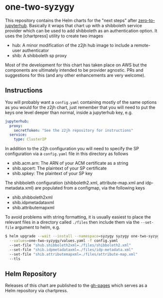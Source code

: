 # one-two-syzygy

This repository contains the Helm charts for the "next steps" after
[zero-to-jupyterhub](https://github.com/jupyterhub/zero-to-jupyterhub).
Basically it wraps that chart up with a shibboleth service provider which can be
used to add shibboleth as an authentication option. It uses the [chartpress]
utility to create two images

  * hub: A minor modification of the z2jh hub image to include a remote-user
    authenticator
  * shib: A shibboleth sp proxy

Most of the development for this chart has taken place on AWS but the components
are ultimately intended to be provider agnostic. PRs and suggestions for this
(and any other enhancements are very welcome).

## Instructions

You will probably want a `config.yaml` containing mostly of the same options
as you would for the z2jh chart, just remember that you will need to put the
keys one level deeper than normal, inside a jupyterhub key, e.g.

```yaml
jupyterhub:
  proxy:
    secretToken: "See the z2jh repository for instructions"
  service:
    type: ClusterIP
```

In addition to the z2jh configuration you will need to specify the SP
configuration via a `config.yaml` file in this directory as follows

 * shib.acm.arn: The ARN of your ACM certificate as a string
 * shib.spcert: The plaintext of your SP certificate
 * shib.spkey: The plaintext of your SP key

The shibboleth configuration (shibboleth2.xml, attribute-map.xml and
idp-metadata.xml) are populated from a configmap, via the following keys

 * shib.shibboleth2xml
 * shib.idpmetadataxml
 * shib.attributemapxml

To avoid problems with string formatting, it is usually easiest to place the
relevant files in a directory called `./files` then include them via the
`--set-file` argument to helm, e.g.

```bash
$ helm upgrade --wait --install --namespace=syzygy syzygy one-two-syzygy \
  --values=one-two-syzygy/values.yaml -f config.yaml
  --set-file "shub.shibboleth2xml=./files/shibboleth2.xml"
  --set-file "shib.idpmetadataxml=./files/idp-metadata.xml"
  --set-file "shib.attributemapxml=./files/attribute-map.xml"
  --tls
```

## Helm Repository
Releases of this chart are published to the
[gh-pages](https://pimsmath.github.io/one-two-syzygy) which serves as a Helm
repository via chartpress.
